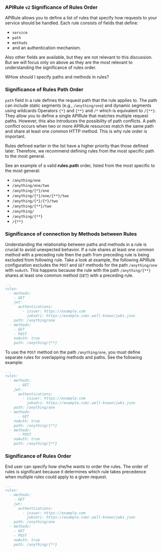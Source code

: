 ### APIRule `v2` Significance of Rules Order
APIRule allows you to define a list of rules that specify how requests to your service should be handled. Each rule consists of fields that define:
- `service`
- `path`
- `methods` 
- and an authentication mechanism.

Also other fields are available, but they are not relevant to this discussion. But we will focus only on above as they are the most relevant to understanding the significance of rules order.

WHow should I specify paths and methods in rules?

### Significance of Rules Path Order
`path` field in a rule defines the request path that the rule applies to. The path can include static segments (e.g., `/anything/one`) and dynamic segments using wildcards Operators `{*}` and `{**}` and `/*` which is equivalent to `/{**}`.
They allow you to define a single APIRule that matches multiple request paths.
However, this also introduces the possibility of path conflicts.
A path conflict occurs when two or more APIRule resources match the same path and share at least one common HTTP method. This is why rule order is important.

Rules defined earlier in the list have a higher priority than those defined later. Therefore, we recommend defining rules from the most specific path to the most general.

See an example of a valid **rules.path** order, listed from the most specific to the most general:
- `/anything/one`
- `/anything/one/two`
- `/anything/{*}/one`
- `/anything/{*}/one/{**}/two`
- `/anything/{*}/{*}/two`
- `/anything/{**}/two`
- `/anything/`
- `/anything/{**}`
- `/{**}`

### Significance of connection by Methods between Rules
Understanding the relationship between paths and methods in a rule is crucial to avoid unexpected behavior. 
If a rule shares at least one common method with a preceding rule then the path from preceding rule is being excluded from following rule. Take a look at example, the following APIRule configuration excludes the `POST` and `GET` methods for the path `/anything/one` with `noAuth`. This happens because the rule with the path `/anything/{**}` shares at least one common method (`GET`) with a preceding rule.

```yaml
...
rules:
  - methods:
    - GET
    jwt:
      authentications:
        - issuer: https://example.com
          jwksUri: https://example.com/.well-known/jwks.json
    path: /anything/one
  - methods:
    - GET
    - POST
    noAuth: true
    path: /anything/{**}
```
To use the `POST` method on the path `/anything/one`, you must define separate rules for overlapping methods and paths. See the following example:
```yaml
...
rules:
  - methods:
      - GET
    jwt:
      authentications:
        - issuer: https://example.com
          jwksUri: https://example.com/.well-known/jwks.json
    path: /anything/one
  - methods:
      - GET
    noAuth: true
    path: /anything/{**}
  - methods:
      - POST
    noAuth: true
    path: /anything/{**}
```


### Significance of Rules Order

End user can specify how she/he wants to order the rules. The order of rules is significant because it determines which rule takes precedence when multiple rules could apply to a given request.


```yaml
...
rules:
  - methods:
    - GET
    jwt:
      authentications:
        - issuer: https://example.com
          jwksUri: https://example.com/.well-known/jwks.json
    path: /anything/one
  - methods:
    - GET
    - POST
    noAuth: true
    path: /anything/{**}
```